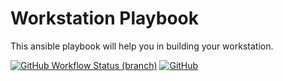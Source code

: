 Workstation Playbook
====
This ansible playbook will help you in building your workstation.

[![GitHub Workflow Status (branch)](https://img.shields.io/github/workflow/status/kilip/workstation/CI/main?label=core&style=for-the-badge)](https://github.com/kilip/workstation/actions?query=branch:main)
[![GitHub](https://img.shields.io/github/license/kilip/workstation?style=for-the-badge)](https://github.com/kilip/workstation/blob/main/LICENSE)
